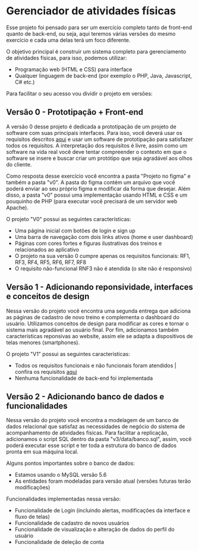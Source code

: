 # Gerenciador de atividades físicas

Esse projeto foi pensado para ser um exercício completo tanto de front-end quanto de back-end, ou seja, aqui teremos várias versões do mesmo exercício e cada uma delas terá um foco diferente. 

O objetivo principal é construir um sistema completo para gerenciamento de atividades físicas, para isso, podemos utilizar:
- Programação web (HTML e CSS) para interface 
- Qualquer linguagem de back-end (por exemplo o PHP, Java, Javascript, C# etc.)

Para facilitar o seu acesso vou dividir o projeto em versões:

## Versão 0 - Prototipação + Front-end

A versão 0 desse projeto é dedicada a prototipação de um projeto de software com suas principais interfaces. Para isso, você deverá usar os requisitos descritos [aqui](https://www.computersciencemaster.com.br/construindo-um-gerenciador-de-atividades-fisicas/) e usar um software de prototipação para satisfazer todos os requisitos. A interpretação dos requisitos é livre, assim como um software na vida real você deve tentar compreender o contexto em que o software se insere e buscar criar um protótipo que seja agradável aos olhos do cliente. 

Como resposta desse exercício você encontra a pasta "Projeto no figma" e também a pasta "v0". A pasta do figma contém um arquivo que você poderá enviar ao seu próprio figma e modificar da forma que desejar. Além disso, a pasta "v0" possui uma implementação usando HTML e CSS e um pouquinho de PHP (para executar você precisará de um servidor web Apache). 

O projeto "V0" possui as seguintes características:
- Uma página inicial com botões de login e sign up
- Uma barra de navegação com dois links ativos (home e user dashboard)
- Páginas com cores fortes e figuras ilustrativas dos treinos e relacionados ao aplicativo
- O projeto na sua versão 0 cumpre apenas os requisitos funcionais: RF1, RF3, RF4, RF5, RF6, RF7, RF8
- O requisito não-funcional RNF3 não é atendida (o site não é responsivo)


## Versão 1 - Adicionando reponsividade, interfaces e conceitos de design

Nessa versão do projeto você encontra uma segunda entrega que adiciona as páginas de cadastro de novo treino e complementa o dashboard do usuário. Utilizamos conceitos de design para modificar as cores e tornar o sistema mais agradável ao usuário final. Por fim, adicionamos também características reponsivas ao website, assim ele se adapta a dispositivos de telas menores (smartphones).

O projeto "V1" possui as seguintes características:
- Todos os requisitos funcionais e não funcionais foram atendidos | confira os requisitos [aqui](https://www.computersciencemaster.com.br/construindo-um-gerenciador-de-atividades-fisicas/)
- Nenhuma funcionalidade de back-end foi implementada


## Versão 2 - Adicionando banco de dados e funcionalidades

Nessa versão do projeto você encontra a modelagem de um banco de dados relacional que satisfaz as necessidades de negócio do sistema de acompanhamento de atividades físicas. Para facilitar a replicação, adicionamos o script SQL dentro da pasta "v3/data/banco.sql", assim, você poderá executar esse script e ter toda a estrutura do banco de dados pronta em sua máquina local.

Alguns pontos importantes sobre o banco de dados:
- Estamos usando o MySQL versão 5.6
- As entidades foram modeladas para versão atual (versões futuras terão modificações)

Funcionalidades implementadas nessa versão:
- Funcionalidade de Login (incluindo alertas, modificações da interface e fluxo de telas)
- Funcionalidade de cadastro de novos usuários
- Funcionalidade de visualização e alteração de dados do perfil do usuário
- Funcionalidade de deleção de conta
